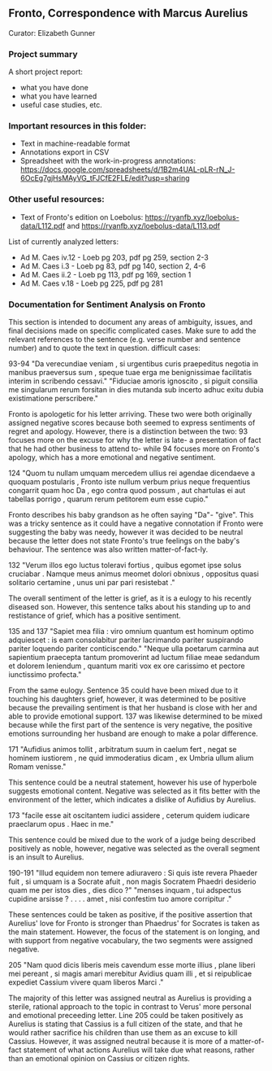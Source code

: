 ## Fronto, Correspondence with Marcus Aurelius
Curator: Elizabeth Gunner

### Project summary 

A short project report: 
* what you have done
* what you have learned
* useful case studies, etc. 

### Important resources in this folder: 
* Text in machine-readable format
* Annotations export in CSV
* Spreadsheet with the work-in-progress annotations: https://docs.google.com/spreadsheets/d/1B2m4UAL-pLR-rN_J-6OcEg7gjHsMAyVG_tFJCfE2FLE/edit?usp=sharing

### Other useful resources: 
* Text of Fronto's edition on Loebolus: https://ryanfb.xyz/loebolus-data/L112.pdf and https://ryanfb.xyz/loebolus-data/L113.pdf  

List of currently analyzed letters:
* Ad M. Caes iv.12 - Loeb pg 203, pdf pg 259, section 2-3
* Ad M. Caes i.3 - Loeb pg 83, pdf pg 140, section 2, 4-6
* Ad M. Caes ii.2 - Loeb pg 113, pdf pg 169, section 1
* Ad M. Caes v.18 - Loeb pg 225, pdf pg 281

### Documentation for Sentiment Analysis on Fronto
This section is intended to document any areas of ambiguity, issues, and final decisions made on specific complicated cases. Make sure to add the relevant references to the sentence (e.g. verse number and sentence number) and to quote the text in question. 
difficult cases: 

93-94
"Da verecundiae veniam , si urgentibus curis praepeditus negotia in manibus praeversus sum , speque tuae erga me benignissimae facilitatis interim in scribendo cessavi."
"Fiduciae amoris ignoscito , si piguit consilia me singularum rerum forsitan in dies mutanda sub incerto adhuc exitu dubia existimatione perscribere."

Fronto is apologetic for his letter arriving. These two were both originally assigned negative scores because both seemed to express sentiments of regret and apology. However, there is a distinction between the two: 93 focuses more on the excuse for why the letter is late- a presentation of fact that he had other business to attend to- while 94 focuses more on Fronto's apology, which has a more emotional and negative sentiment.

124
"Quom tu nullam umquam mercedem ullius rei agendae dicendaeve a quoquam postularis , Fronto iste nullum verbum prius neque frequentius congarrit quam hoc Da , ego contra quod possum , aut chartulas ei aut tabellas porrigo , quarum rerum petitorem eum esse cupio."

Fronto describes his baby grandson as he often saying "Da"- "give". This was a tricky sentence as it could have a negative connotation if Fronto were suggesting the baby was needy, however it was decided to be neutral because the letter does not state Fronto's true feelings on the baby's behaviour. The sentence was also written matter-of-fact-ly.

132
"Verum illos ego luctus toleravi fortius , quibus egomet ipse solus cruciabar . Namque meus animus meomet dolori obnixus , oppositus quasi solitario certamine , unus uni par pari resistebat ."

The overall sentiment of the letter is grief, as it is a eulogy to his recently diseased son. However, this sentence talks about his standing up to and restistance of grief, which has a positive sentiment. 

135 and 137
"Sapiet mea filia : viro omnium quantum est hominum optimo adquiescet : is eam consolabitur pariter lacrimando pariter suspirando pariter loquendo pariter conticiscendo."
"Neque ulla poetarum carmina aut sapientium praecepta tantum promoverint ad luctum filiae meae sedandum et dolorem leniendum , quantum mariti vox ex ore carissimo et pectore iunctissimo profecta."

From the same eulogy. Sentence 35 could have been mixed due to it touching his daughters grief, however, it was determined to be positive because the prevailing sentiment is that her husband is close with her and able to provide emotional support. 137 was likewise determined to be mixed because while the first part of the sentence is very negative, the positive emotions surrounding her husband are enough to make a polar difference. 

171
"Aufidius animos tollit , arbitratum suum in caelum fert , negat se hominem iustiorem , ne quid immoderatius dicam , ex Umbria ullum alium Romam venisse."

This sentence could be a neutral statement, however his use of hyperbole suggests emotional content. Negative was selected as it fits better with the environment of the letter, which indicates a dislike of Aufidius by Aurelius. 

173
"facile esse ait oscitantem iudici assidere , ceterum quidem iudicare praeclarum opus . Haec in me."

This sentence could be mixed due to the work of a judge being described positively as noble, however, negative was selected as the overall segment is an insult to Aurelius. 

190-191
"Illud equidem non temere adiuravero : Si quis iste revera Phaeder fuit , si umquam is a Socrate afuit , non magis Socratem Phaedri desiderio quam me per istos dies , dies dico ?"
"menses inquam , tui adspectus cupidine arsisse ? . . . . amet , nisi confestim tuo amore corripitur ."

These sentences could be taken as positive, if the positive assertion that Aurelius' love for Fronto is stronger than Phaedrus' for Socrates is taken as the main statement. However, the focus of the statement is on longing, and with support from negative vocabulary, the two segments were assigned negative. 

205
"Nam quod dicis liberis meis cavendum esse morte illius , plane liberi mei pereant , si magis amari merebitur Avidius quam illi , et si reipublicae expediet Cassium vivere quam liberos Marci ."

The majority of this letter was assigned neutral as Aurelius is providing a sterile, rational approach to the topic in contrast to Verus' more personal and emotional preceeding letter. Line 205 could be taken positively as Aurelius is stating that Cassius is a full citizen of the state, and that he would rather sacrifice his children than use them as an excuse to kill Cassius. However, it was assigned neutral because it is more of a matter-of-fact statement of what actions Aurelius will take due what reasons, rather than an emotional opinion on Cassius or citizen rights. 

